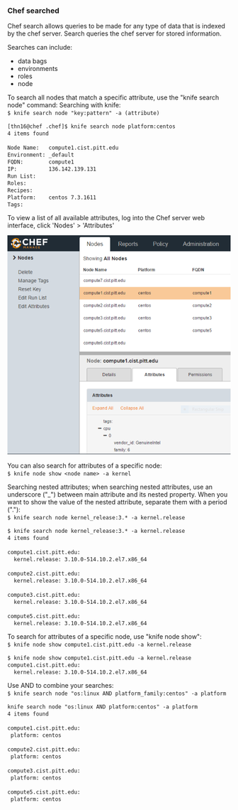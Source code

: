 ### Chef searched

Chef search allows queries to be made for any type of data that is indexed by the chef server. Search queries the chef server for stored information.  

Searches can include:  
- data bags  
- environments  
- roles  
- node

To search all nodes that match a specific attribute, use the "knife search node" command:
Searching with knife:  
`$ knife search node "key:pattern" -a (attribute)`  

```
[thn16@chef .chef]$ knife search node platform:centos
4 items found

Node Name:   compute1.cist.pitt.edu
Environment: _default
FQDN:        compute1
IP:          136.142.139.131
Run List:
Roles:
Recipes:
Platform:    centos 7.3.1611
Tags:
```

To view a list of all available attributes, log into the Chef server web interface, click 'Nodes' > 'Attributes'  

![img/attributes.png](img/attributes.png)

You can also search for attributes of a specific node:  
`$ knife node show <node name> -a kernel`  

Searching nested attributes; when searching nested attributes, use an underscore ("\_") between main attribute and its nested property. When you want to show the value of the nested attribute, separate them with a period ("."):  
`$ knife search node kernel_release:3.* -a kernel.release`

```
$ knife search node kernel_release:3.* -a kernel.release
4 items found

compute1.cist.pitt.edu:
  kernel.release: 3.10.0-514.10.2.el7.x86_64

compute2.cist.pitt.edu:
  kernel.release: 3.10.0-514.10.2.el7.x86_64

compute3.cist.pitt.edu:
  kernel.release: 3.10.0-514.10.2.el7.x86_64

compute5.cist.pitt.edu:
  kernel.release: 3.10.0-514.10.2.el7.x86_64
```

To search for attributes of a specific node, use "knife node show":  
`$ knife node show compute1.cist.pitt.edu -a kernel.release`  

```
$ knife node show compute1.cist.pitt.edu -a kernel.release
compute1.cist.pitt.edu:
  kernel.release: 3.10.0-514.10.2.el7.x86_64
```

Use AND to combine your searches:  
`$ knife search node "os:linux AND platform_family:centos" -a platform`  

```
knife search node "os:linux AND platform:centos" -a platform
4 items found

compute1.cist.pitt.edu:
 platform: centos

compute2.cist.pitt.edu:
 platform: centos

compute3.cist.pitt.edu:
 platform: centos

compute5.cist.pitt.edu:
 platform: centos
```
